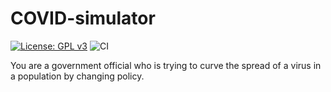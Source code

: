 # COVID-simulator
[![License: GPL v3](https://img.shields.io/badge/License-GPLv3-blue.svg)](/LICENSE)
![CI](https://github.com/giancarlopernudisegura/COVID-simulator/workflows/CI/badge.svg)

You are a government official who is trying to curve the spread of a virus in a population by changing policy.
